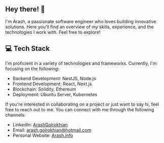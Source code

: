 ## Hey there! 👋
I'm Arash, a passionate software engineer who loves building innovative solutions. Here you'll find an overview of my skills, experience, and the technologies I work with. Feel free to explore!

## 💻 Tech Stack

I'm proficient in a variety of technologies and frameworks. Currently, I'm focusing on the following:

- Backend Development: NestJS, Node.js
- Frontend Development: React, Next.js
- Blockchain: Solidity, Ethereum
- Deployment: Ubuntu Server, Kubernetes

If you're interested in collaborating on a project or just want to say hi, feel free to reach out to me. You can connect with me through the following channels:

- LinkedIn: [ArashGolrokhian](https://www.linkedin.com/in/arash-golrokhian-14a8aa216/)
- Email: arash.golrokhian@hotmail.com
- Personal Website: [Arash.info](https://arash.info)

